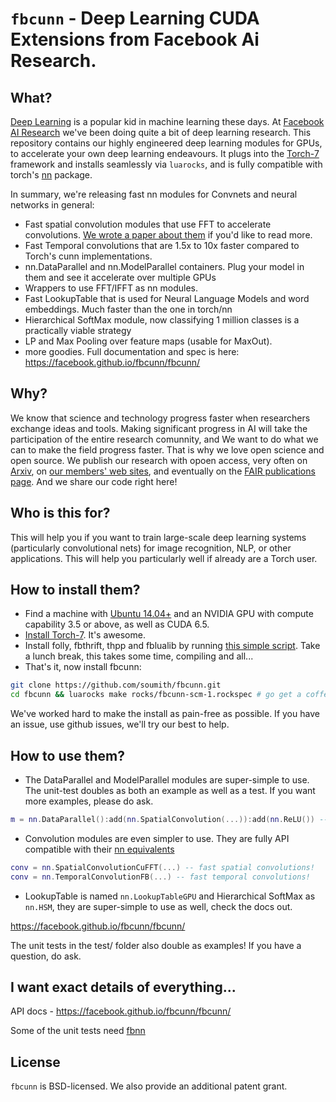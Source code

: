 # `fbcunn` - Deep Learning CUDA Extensions from Facebook Ai Research.

## What?
[Deep Learning](http://en.wikipedia.org/wiki/Deep_learning) is a popular kid in machine learning these days.
At [Facebook AI Research](http://research.facebook.com/ai/) we've been doing quite a bit of deep learning research.
This repository contains our highly engineered deep learning modules for GPUs, to accelerate your own deep learning endeavours.
It plugs into the [Torch-7](https://github.com/torch/torch7/wiki/Cheatsheet) framework and installs seamlessly via `luarocks`, 
and is fully compatible with torch's [nn](https://github.com/torch/nn) package.

In summary, we're releasing fast nn modules for Convnets and neural networks in general:
- Fast spatial convolution modules that use FFT to accelerate convolutions. [We wrote a paper about them](http://arxiv.org/abs/1412.7580) if you'd like to read more.
- Fast Temporal convolutions that are 1.5x to 10x faster compared to Torch's cunn implementations.
- nn.DataParallel and nn.ModelParallel containers. Plug your model in them and see it accelerate over multiple GPUs
- Wrappers to use FFT/IFFT as nn modules.
- Fast LookupTable that is used for Neural Language Models and word embeddings. Much faster than the one in torch/nn
- Hierarchical SoftMax module, now classifying 1 million classes is a practically viable strategy
- LP and Max Pooling over feature maps (usable for MaxOut).
- more goodies. Full documentation and spec is here: https://facebook.github.io/fbcunn/fbcunn/

## Why?
We know that science and technology progress faster when researchers exchange ideas and tools. Making significant progress in AI will take the participation of the entire research comunnity, and We want to do what we can to make the field progress faster. That is why we love open science and open source. We publish our research with opoen access, very often on [Arxiv](http://arxiv.org), on [our members' web sites](http://research.facebook.com/ai), and eventually on the [FAIR publications page](https://research.facebook.com/publications/ai/). And we share our code right here!

## Who is this for?
This will help you if you want to train large-scale deep learning systems (particularly convolutional nets) for image recognition, NLP, or other applications. This will help you particularly well if already are a Torch user.

## How to install them?
- Find a machine with [Ubuntu 14.04+](http://www.ubuntu.com/) and an NVIDIA GPU with compute capability 3.5 or above, as well as CUDA 6.5.
- [Install Torch-7](https://github.com/torch/torch7/wiki/Cheatsheet). It's awesome.
- Install folly, fbthrift, thpp and fblualib by running [this simple script](https://github.com/soumith/fblualib/blob/master/install_all.sh). Take a lunch break, this takes some time, compiling and all...
- That's it, now install fbcunn:
```bash
git clone https://github.com/soumith/fbcunn.git
cd fbcunn && luarocks make rocks/fbcunn-scm-1.rockspec # go get a coffee
```
We've worked hard to make the install as pain-free as possible. If you have an issue, use github issues, we'll try our best to help.

## How to use them?

- The DataParallel and ModelParallel modules are super-simple to use. The unit-test doubles as both an example as well as a test. If you want more examples, please do ask.
```lua
m = nn.DataParallel():add(nn.SpatialConvolution(...)):add(nn.ReLU()) -- see, so simple
```

- Convolution modules are even simpler to use. They are fully API compatible with their [nn equivalents](https://github.com/torch/nn/blob/master/doc/convolution.md)
```lua
conv = nn.SpatialConvolutionCuFFT(...) -- fast spatial convolutions!
conv = nn.TemporalConvolutionFB(...) -- fast temporal convolutions!
```

- LookupTable is named `nn.LookupTableGPU` and Hierarchical SoftMax as `nn.HSM`, they are super-simple to use as well, check the docs out.

https://facebook.github.io/fbcunn/fbcunn/

The unit tests in the test/ folder also double as examples! If you have a question, do ask.


## I want exact details of everything...
API docs - https://facebook.github.io/fbcunn/fbcunn/

Some of the unit tests need [fbnn](https://github.com/facebook/fbnn)

## License

`fbcunn` is BSD-licensed. We also provide an additional patent
grant.

